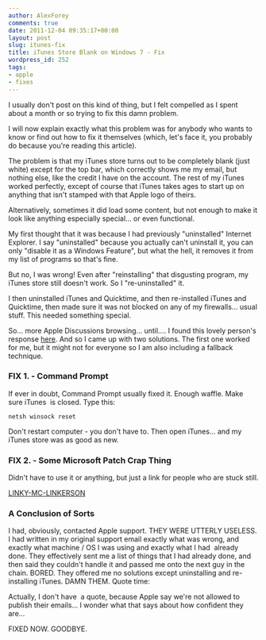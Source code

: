 ```yaml
---
author: AlexForey
comments: true
date: 2011-12-04 09:35:17+00:00
layout: post
slug: itunes-fix
title: iTunes Store Blank on Windows 7 - Fix
wordpress_id: 252
tags:
- apple
- fixes
---
```


I usually don't post on this kind of thing, but I felt compelled as I spent about a month or so trying to fix this damn problem.

I will now explain exactly what this problem was for anybody who wants to know or find out how to fix it themselves (which, let's face it, you probably do because you're reading this article).

The problem is that my iTunes store turns out to be completely blank (just white) except for the top bar, which correctly shows me my email, but nothing else, like the credit I have on the account. The rest of my iTunes worked perfectly, except of course that iTunes takes ages to start up on anything that isn't stamped with that Apple logo of theirs.

Alternatively, sometimes it did load some content, but not enough to make it look like anything especially special... or even functional.

My first thought that it was because I had previously "uninstalled" Internet Explorer. I say "uninstalled" because you actually can't uninstall it, you can only "disable it as a Windows Feature", but what the hell, it removes it from my list of programs so that's fine.

But no, I was wrong! Even after "reinstalling" that disgusting program, my iTunes store still doesn't work. So I "re-uninstalled" it.

I then uninstalled iTunes and Quicktime, and then re-installed iTunes and Quicktime, then made sure it was not blocked on any of my firewalls... usual stuff. This needed something special.

So... more Apple Discussions browsing... until.... I found this lovely person's response [here](https://discussions.apple.com/thread/3304371?start=0&tstart=0). And so I came up with two solutions. The first one worked for me, but it might not for everyone so I am also including a fallback technique.

### FIX 1. - Command Prompt

If ever in doubt, Command Prompt usually fixed it. Enough waffle. Make sure iTunes  is closed. Type this:

`netsh winsock reset`

Don't restart computer - you don't have to. Then open iTunes... and my iTunes store was as good as new.

### FIX 2. - Some Microsoft Patch Crap Thing

Didn't have to use it or anything, but just a link for people who are stuck still.

[LINKY-MC-LINKERSON](http://go.microsoft.com/?linkid=9662461)

### A Conclusion of Sorts


I had, obviously, contacted Apple support. THEY WERE UTTERLY USELESS. I had written in my original support email exactly what was wrong, and exactly what machine / OS I was using and exactly what I had  already done. They effectively sent me a list of things that I had already done, and then said they couldn't handle it and passed me onto the next guy in the chain. BORED. They offered me no solutions except uninstalling and re-installing iTunes. DAMN THEM. Quote time:

Actually, I don't have  a quote, because Apple say we're not allowed to publish their emails... I wonder what that says about how confident they are...

FIXED NOW. GOODBYE.
